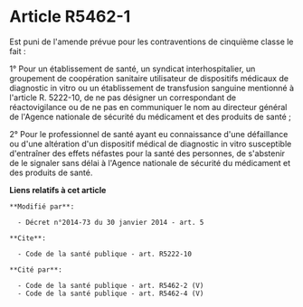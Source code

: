 # Article R5462-1

Est puni de l'amende prévue pour les contraventions de cinquième classe le fait : 

1° Pour un établissement de santé, un syndicat interhospitalier, un groupement de coopération sanitaire utilisateur de
dispositifs médicaux de diagnostic in vitro ou un établissement de transfusion sanguine mentionné à l'article R. 5222-10, de
ne pas désigner un correspondant de réactovigilance ou de ne pas en communiquer le nom au directeur général de l'Agence
nationale de sécurité du médicament et des produits de santé ; 

2° Pour le professionnel de santé ayant eu connaissance d'une défaillance ou d'une altération d'un dispositif médical de
diagnostic in vitro susceptible d'entraîner des effets néfastes pour la santé des personnes, de s'abstenir de le signaler
sans délai à l'Agence nationale de sécurité du médicament et des produits de santé.

**Liens relatifs à cet article**

	**Modifié par**:

	  - Décret n°2014-73 du 30 janvier 2014 - art. 5

	**Cite**:

	  - Code de la santé publique - art. R5222-10

	**Cité par**:

	  - Code de la santé publique - art. R5462-2 (V)
	  - Code de la santé publique - art. R5462-4 (V)
